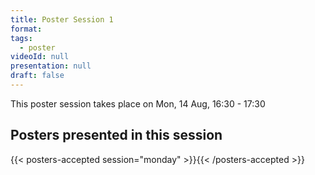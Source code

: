 ```yaml
---
title: Poster Session 1
format:
tags:
  - poster
videoId: null
presentation: null
draft: false
---
```

This poster session takes place on Mon, 14 Aug, 16:30 - 17:30
<!-- [evemtX](/participate/#poster-sessions).

Click link for
{{< button-link icon="direction" label="instructions for authors of accepted posters" url="/online-conference/#instructions-for-authors-of-accepted-posters" target="_blank" >}}

Download a {{< button-link label="zip-archive" url="https://surfdrive.surf.nl/files/index.php/s/fdA5dzPllmwnOBn/download" icon="tar" target="_blank">}} of all posters.
-->
## Posters presented in this session
<!--coming soon-->

{{< posters-accepted session="monday" >}}{{< /posters-accepted >}}
